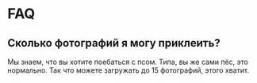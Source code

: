 # FAQ

## Сколько фотографий я могу приклеить?
Мы знаем, что вы хотите поебаться с псом. Типа, вы же сами пёс, это нормально. Так что можете загружать до 15 фотографий, этого хватит.
